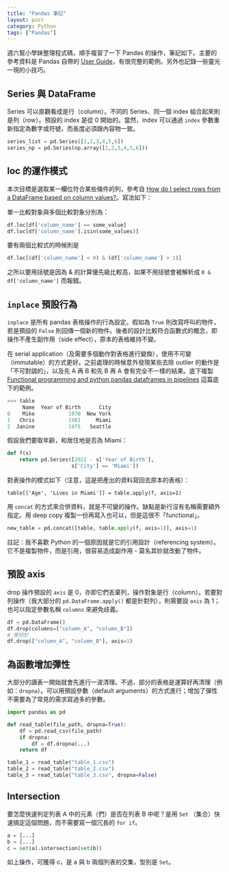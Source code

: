 ```yaml
---
title: "Pandas 筆記"
layout: post
category: Python
tags: ["Pandas"]
---
```


週六幫小學妹整理程式碼，順手複習了一下 Pandas 的操作，筆記如下。主要的參考資料是 Pandas 自帶的 [User Guide](https://pandas.pydata.org/pandas-docs/stable/user_guide/merging.html)，有很完整的範例。另外也記錄一些靈光一現的小技巧。

## Series 與 DataFrame

Series 可以直觀看成是行（column）。不同的 Series、同一個 index 組合起來則是列（row）。預設的 index 是從 0 開始的。當然，index 可以通過 `index` 參數重新指定為數字或符號，而長度必須跟內容物一致。

```python
series_list = pd.Series([1,2,3,4,5,6])
series_np = pd.Series(np.array([1,2,3,4,5,6]))
```

## loc 的運作模式

本次目標是選取某一欄位符合某些條件的列，參考自 [How do I select rows from a DataFrame based on column values?](https://stackoverflow.com/questions/17071871/how-do-i-select-rows-from-a-dataframe-based-on-column-values)。寫法如下：

單一比較對象與多個比較對象分別為：

```python
df.loc[df['column_name'] == some_value]
df.loc[df['column_name'].isin(some_values)]
```

要有兩個比較式的時候則是

```python
df.loc[(df['column_name'] < 0) & (df['column_name'] > 1)]
```

之所以要用括號是因為 & 的計算優先級比較高，如果不用括號會被解析成 `0 & df['column_name']` 而報錯。

## `inplace` 預設行為

`inplace` 是所有 pandas 表格操作的行為設定。假如為 `True` 則改寫呼叫的物件，若是預設的 `False` 則回傳一個新的物件。後者的設計比較符合函數式的概念，即操作不產生副作用（side effect），原本的表格維持不變。

在 serial application（及需要多個動作對表格進行變換），使用不可變（immutable）的方式更好。之前處理的時候意外發現某些去除 outlier 的動作是「不可對調的」，以及先 A 再 B 和先 B 再 A 會有完全不一樣的結果。底下複製 [Functional programming and python pandas dataframes in pipelines](https://stackoverflow.com/questions/54555800/functional-programming-and-python-pandas-dataframes-in-pipelines/54556030) 這篇底下的範例。

```python
>>> table
     Name  Year of Birth      City
0    Mike           1970  New York
1   Chris           1981     Miami
2  Janine           1975   Seattle
```

假設我們要取年齡，和居住地是否為 Miami：

```python
def f(s)
    return pd.Series([2022 - s['Year of Birth'],
                     s['City'] == 'Miami'])
```

對表操作的模式如下（注意，這是把產出的資料寫回去原本的表格）：

```
table[['Age', 'Lives in Miami']] = table.apply(f, axis=1)
```

用 `concat` 的方式來合併資料，就是不可變的操作。缺點是新行沒有名稱需要額外指定。用 deep copy 複製一份再寫入也可以，但是這很不「functional」。

```python
new_table = pd.concat([table, table.apply(f, axis=1)], axis=1)
```

註記：我不喜歡 Python 的一個原因就是它的引用設計（referencing system）。它不是複製物件，而是引用，很容易造成副作用 - 莫名其妙就改動了物件。

## 預設 axis

drop 操作預設的 `axis` 是 0，亦即它們丟棄列，操作對象是行（column）。若要對列操作（我大部分的 `pd.DataFrame.apply()` 都是針對列），則需要設 `axis` 為 1；也可以指定參數名稱 `columns` 來避免歧義。

```python
df = pd.DataFrame()
df.drop(columns=["column_A", "column_B"])
# 等同於
df.drop(["column_A", "column_B"], axis=1)
```

## 為函數增加彈性

大部分的讀表一開始就會先進行一波清理。不過，部分的表格是運算好再清理（例如：`dropna`）。可以用預設參數（default arguments）的方式進行；增加了彈性不需要為了常見的需求寫過多的參數。

```python
import pandas as pd

def read_table(file_path, dropna=True):
    df = pd.read_csv(file_path)
    if dropna:
        df = df.dropna(...)
    return df

table_1 = read_table("table_1.csv")
table_2 = read_table("table_2.csv")
table_3 = read_table("table_3.csv", dropna=False)
```

## Intersection

要怎麼快速判定列表 A 中的元素（們）是否在列表 B 中呢？是用 `Set` （集合）快速搞定這個問題，而不需要寫一個冗長的 `for if`。

```python
a = [...]
b = [...]
c = set(a).intersection(set(b))
```

如上操作，可獲得 c，是 a 與 b 兩個列表的交集，型別是 `Set`。
